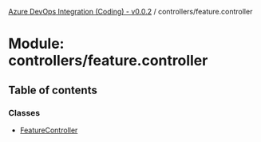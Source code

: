 [Azure DevOps Integration (Coding) - v0.0.2](../README.md) / controllers/feature.controller

# Module: controllers/feature.controller

## Table of contents

### Classes

- [FeatureController](../classes/controllers_feature_controller.FeatureController.md)

